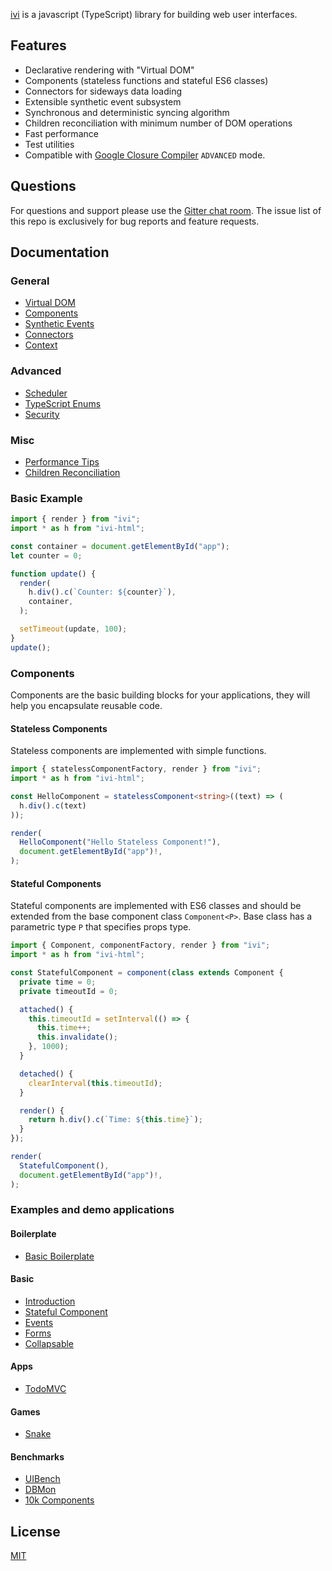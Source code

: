 [ivi](http://github.com/localvoid/ivi) is a javascript (TypeScript) library for building web user interfaces.

## Features

- Declarative rendering with "Virtual DOM"
- Components (stateless functions and stateful ES6 classes)
- Connectors for sideways data loading
- Extensible synthetic event subsystem
- Synchronous and deterministic syncing algorithm
- Children reconciliation with minimum number of DOM operations
- Fast performance
- Test utilities
- Compatible with [Google Closure Compiler](https://github.com/google/closure-compiler) `ADVANCED` mode.

## Questions

For questions and support please use the [Gitter chat room](https://gitter.im/ivijs/ivi). The issue list of this repo is
exclusively for bug reports and feature requests.

## Documentation

### General

- [Virtual DOM](https://github.com/ivijs/ivi/blob/master/documentation/general/virtual-dom.md)
- [Components](https://github.com/ivijs/ivi/blob/master/documentation/general/components.md)
- [Synthetic Events](https://github.com/ivijs/ivi/blob/master/documentation/general/synthetic-events.md)
- [Connectors](https://github.com/ivijs/ivi/blob/master/documentation/general/connect.md)
- [Context](https://github.com/ivijs/ivi/blob/master/documentation/general/context.md)

### Advanced

- [Scheduler](https://github.com/ivijs/ivi/blob/master/documentation/advanced/scheduler.md)
- [TypeScript Enums](https://github.com/ivijs/ivi/blob/master/documentation/advanced/typescript-enums.md)
- [Security](https://github.com/ivijs/ivi/blob/master/documentation/advanced/security.md)

### Misc

- [Performance Tips](https://github.com/ivijs/ivi/blob/master/documentation/misc/perf-tips.md)
- [Children Reconciliation](https://github.com/ivijs/ivi/blob/master/documentation/misc/children-reconciliation.md)

### Basic Example

```js
import { render } from "ivi";
import * as h from "ivi-html";

const container = document.getElementById("app");
let counter = 0;

function update() {
  render(
    h.div().c(`Counter: ${counter}`),
    container,
  );

  setTimeout(update, 100);
}
update();
```

### Components

Components are the basic building blocks for your applications, they will help you encapsulate reusable code.

#### Stateless Components

Stateless components are implemented with simple functions.

```ts
import { statelessComponentFactory, render } from "ivi";
import * as h from "ivi-html";

const HelloComponent = statelessComponent<string>((text) => (
  h.div().c(text)
));

render(
  HelloComponent("Hello Stateless Component!"),
  document.getElementById("app")!,
);
```

#### Stateful Components

Stateful components are implemented with ES6 classes and should be extended from the base component class
`Component<P>`. Base class has a parametric type `P` that specifies props type.

```ts
import { Component, componentFactory, render } from "ivi";
import * as h from "ivi-html";

const StatefulComponent = component(class extends Component {
  private time = 0;
  private timeoutId = 0;

  attached() {
    this.timeoutId = setInterval(() => {
      this.time++;
      this.invalidate();
    }, 1000);
  }

  detached() {
    clearInterval(this.timeoutId);
  }

  render() {
    return h.div().c(`Time: ${this.time}`);
  }
});

render(
  StatefulComponent(),
  document.getElementById("app")!,
);
```

### Examples and demo applications

#### Boilerplate

- [Basic Boilerplate](https://github.com/ivijs/boilerplate/)

#### Basic

- [Introduction](https://github.com/ivijs/examples/tree/master/src/01_introduction/)
- [Stateful Component](https://github.com/ivijs/examples/tree/master/src/02_stateful_component/)
- [Events](https://github.com/ivijs/examples/tree/master/src/03_events/)
- [Forms](https://github.com/ivijs/examples/tree/master/src/04_forms/)
- [Collapsable](https://github.com/ivijs/examples/tree/master/src/05_collapsable/)

#### Apps

- [TodoMVC](https://github.com/ivijs/todomvc/)

#### Games

- [Snake](https://github.com/ivijs/examples/tree/master/src/games/snake/)

#### Benchmarks

- [UIBench](https://github.com/ivijs/examples/tree/master/src/benchmarks/uibench/)
- [DBMon](https://github.com/ivijs/examples/tree/master/src/benchmarks/dbmon/)
- [10k Components](https://github.com/ivijs/examples/tree/master/src/benchmarks/10k/)

## License

[MIT](http://opensource.org/licenses/MIT)
